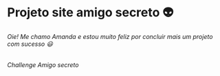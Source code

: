  # Projeto site amigo secreto :alien:

 ###### Oie! Me chamo Amanda e estou muito feliz por concluir mais um projeto com sucesso :smiley:
 ###### Challenge Amigo secreto 
